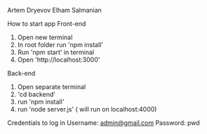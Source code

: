 Artem Dryevov
Elham Salmanian

How to start app
Front-end
1. Open new terminal
2. In root folder run 'npm install' 
3. Run 'npm start' in terminal
4. Open 'http://localhost:3000'

Back-end
1. Open separate terminal 
2. 'cd backend' 
3. run 'npm install'
4. run 'node server.js' ( will run on localhost:4000)

Credentials to log in
Username:  admin@gmail.com 
Password: pwd